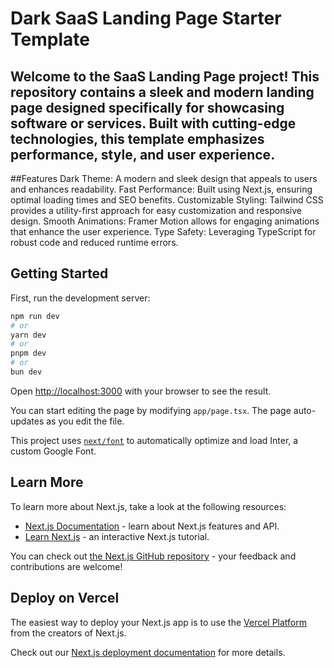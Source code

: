 # Dark SaaS Landing Page Starter Template

## Welcome to the SaaS Landing Page project! This repository contains a sleek and modern landing page designed specifically for showcasing software or services. Built with cutting-edge technologies, this template emphasizes performance, style, and user experience.

##Features
Dark Theme: A modern and sleek design that appeals to users and enhances readability.
Fast Performance: Built using Next.js, ensuring optimal loading times and SEO benefits.
Customizable Styling: Tailwind CSS provides a utility-first approach for easy customization and responsive design.
Smooth Animations: Framer Motion allows for engaging animations that enhance the user experience.
Type Safety: Leveraging TypeScript for robust code and reduced runtime errors.

## Getting Started

First, run the development server:

```bash
npm run dev
# or
yarn dev
# or
pnpm dev
# or
bun dev
```

Open [http://localhost:3000](http://localhost:3000) with your browser to see the result.

You can start editing the page by modifying `app/page.tsx`. The page auto-updates as you edit the file.

This project uses [`next/font`](https://nextjs.org/docs/basic-features/font-optimization) to automatically optimize and load Inter, a custom Google Font.

## Learn More

To learn more about Next.js, take a look at the following resources:

- [Next.js Documentation](https://nextjs.org/docs) - learn about Next.js features and API.
- [Learn Next.js](https://nextjs.org/learn) - an interactive Next.js tutorial.

You can check out [the Next.js GitHub repository](https://github.com/vercel/next.js/) - your feedback and contributions are welcome!

## Deploy on Vercel

The easiest way to deploy your Next.js app is to use the [Vercel Platform](https://vercel.com/new?utm_medium=default-template&filter=next.js&utm_source=create-next-app&utm_campaign=create-next-app-readme) from the creators of Next.js.

Check out our [Next.js deployment documentation](https://nextjs.org/docs/deployment) for more details.
